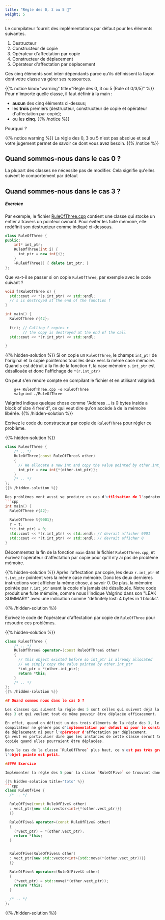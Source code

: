 ```yaml
---
title: "Règle des 0, 3 ou 5 📐"
weight: 5
---
```



Le compilateur fournit des implémentations par défaut pour les éléments suivantes.

1. Destructeur
2. Constructeur de copie
3. Opérateur d'affectation par copie
4. Constructeur de déplacement
5. Opérateur d'affectation par déplacement

Ces cinq éléments sont inter-dépendants parce qu'ils définissent la façon
dont votre classe va gérer ses ressources.

{{% notice kind="warning" title="Règle des 0, 3 ou 5 (Rule of 0/3/5)" %}}
Pour n'importe quelle classe, il faut définir à la main :

- **aucun** des cinq éléments ci-dessus;
- les **trois** premiers (destructeur, constructeur de copie et opérateur d'affectation par copie);
- ou les **cinq**.
{{% /notice %}}

Pourquoi ?

{{% notice warning %}}
La règle des 0, 3 ou 5 n'est pas absolue et seul votre jugement permet de savoir ce dont vous avez besoin.
{{% /notice %}}

## Quand sommes-nous dans le cas 0 ?

La plupart des classes ne nécessite pas de modifier.
Cela signifie qu'elles suivent le comportement par défaut

## Quand sommes-nous dans le cas 3 ?



##### Exercice

Par exemple, le fichier [RuleOfThree.cpp](../RuleOfThree.cpp) contient une classe
qui stocke un entier à travers un pointeur ownant.
Pour éviter les fuite mémoire, elle redéfinit son destructeur comme 
indiqué ci-dessous.
```cpp
class RuleOfThree {
public:
    int* int_ptr;
    RuleOfThree(int i) {
      int_ptr = new int{i};
    }
    ~RuleOfThree() { delete int_ptr; }
};

```

Que va-t-il se passer si on copie `RuleOfThree`, par exemple avec le code suivant ?
```cpp
void f(RuleOfThree s) {
  std::cout << *(s.int_ptr) << std::endl;
  // s is destroyed at the end of the function f
}

int main() {
  RuleOfThree r{42};
  
  f(r); // Calling f copies r
        // the copy is destroyed at the end of the call
  std::cout << *(r.int_ptr) << std::endl;

}
```

{{% hidden-solution %}}
Si on copie un `RuleOfThree`, le champs `int_ptr` de l'original et la copie pointerons tous les deux vers la même case mémoire.
Quand `s` est détruit à la fin de la fonction `f`, la case mémoire `s.int_ptr` est désallouée
et donc l'affichage de `*(r.int_ptr)` 

On peut s'en rendre compte en compilant le fichier et en utilisant valgrind:
``` 
    g++ RuleOfThree.cpp -o RuleOfThree
    valgrind ./RuleOfThree
```
Valgrind indique quelque chose comme "Address ... is 0 bytes inside a block of size 4 free'd", ce qui veut dire qu'on accède à de la mémoire libérée.
{{% /hidden-solution %}}


Ecrivez le code du constructeur par copie de `RuleOfThree` pour régler ce problème.

{{% hidden-solution %}}
```cpp
class RuleofThree {
    /* .. */
    RuleOfThree(const RuleOfThree& other) 
    {
      // We allocate a new int and copy the value pointed by other.int_ptr
      int_ptr = new int{*(other.int_ptr)};
    }
    /* .. */
};
{{% /hidden-solution %}}

Des problèmes vont aussi se produire en cas d'utilisation de l'opérateur d'affectation par copie. Quel problème va-t-on rencontrer avec le code suivant?
```cpp
int main() {
  RuleOfThree r{42};
  
  RuleOfThree t{9001};
  r = t;
  *(t.int_ptr) = 0;
  std::cout << *(r.int_ptr) << std::endl; // devrait afficher 9001
  std::cout << *(t.int_ptr) << std::endl; // devrait afficher 0
}
```
Décommentez la fin de la fonction `main` dans le fichier `RuleOfThree.cpp`,
et écrivez l'opérateur d'affectation par copie pour qu'il n'y ai pas de
problème mémoire.

{{% hidden-solution %}}
Après l'affectation par copie, les deux `r.int_ptr` et `t.int_ptr` pointent vers la même case mémoire.
Donc les deux dernières instructions vont afficher la même chose, à savoir 0.
De plus, la mémoire pointée par `r.int_ptr` avant la copie n'a jamais été désallouée.
Notre code produit une fuite mémoire, comme nous l'indique Valgrind dans son "LEAK SUMMARY" avec une indication comme "definitely lost: 4 bytes in 1 blocks".

{{% /hidden-solution %}}

Ecrivez le code de l'opérateur d'affectation par copie de `RuleOfThree` pour résoudre ces problèmes.

{{% hidden-solution %}}
```cpp
class RuleofThree {
    /* .. */
    RuleOfThree& operator=(const RuleOfThree& other) 
    {
      // this object existed before so int_ptr is already allocated
      // we simply copy the value pointed by other.int_ptr
      *int_ptr = *(other.int_ptr);
      return *this;
    }
    /* .. */
};
{{% /hidden-solution %}}

## Quand sommes nous dans le cas 5 ?

Les classes qui suivent la règle des 5 sont celles qui suivent déjà la règle 
des 3 et qui veulent tout de même pouvoir être déplacée efficacement.

En effet, quand on définit un des trois éléments de la règle des 3, le
compilateur ne génère pas d'implémentation par défaut ni pour le constructeur
de déplacement ni pour l'opérateur d'affectation par déplacement.
Ça veut en particulier dire que les instances de cette classe seront toujours
copiée quand elles pourraient être déplacées.

Dans le cas de la classe `RuleOfThree` plus haut, ce n'est pas très grave, car
l'objet pointé est petit.

##### Exercice

Implémenter la règle des 5 pour la classe `RuleOfFive` se trouvant dans le fichier [RuleOfFive.cpp](../RuleOfFive.cpp).

{{% hidden-solution title="toto" %}}
```cpp
class RuleOfFive {
  /* .. */

  RuleOfFive(const RuleOfFive& other)
  : vect_ptr{new std::vector<int>{*(other.vect_ptr)}}
  {}

  RuleOfFive& operator=(const RuleOfFive& other) 
  {
    (*vect_ptr) = *(other.vect_ptr);
    return *this;
  } 


  RuleOfFive(RuleOfFive&& other) 
  : vect_ptr{new std::vector<int>{std::move(*(other.vect_ptr))}}
  {}

  RuleOfFive& operator=(RuleOfFive&& other) 
  {
    (*vect_ptr) = std::move(*(other.vect_ptr));
    return *this;
  }

  /* .. */
};
```
{{% /hidden-solution %}}
